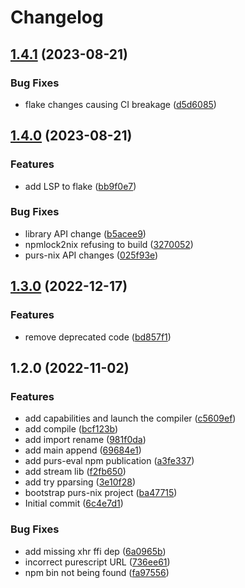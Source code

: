 # Changelog

## [1.4.1](https://github.com/klarkc/purs-eval/compare/v1.4.0...v1.4.1) (2023-08-21)


### Bug Fixes

* flake changes causing CI breakage ([d5d6085](https://github.com/klarkc/purs-eval/commit/d5d608561096f002d7004c1d54e0ae5aaebc67c8))

## [1.4.0](https://github.com/klarkc/purs-eval/compare/v1.3.0...v1.4.0) (2023-08-21)


### Features

* add LSP to flake ([bb9f0e7](https://github.com/klarkc/purs-eval/commit/bb9f0e7b57980e7972c4ee454227351c599b5d35))


### Bug Fixes

* library API change ([b5acee9](https://github.com/klarkc/purs-eval/commit/b5acee96178b09f8c0505098a6e29171e27377a0))
* npmlock2nix refusing to build ([3270052](https://github.com/klarkc/purs-eval/commit/3270052badb0fd9f1fa9c2166cec6cc2a4db4a75))
* purs-nix API changes ([025f93e](https://github.com/klarkc/purs-eval/commit/025f93e75b82009d5d51061937093f052dbbea9e))

## [1.3.0](https://github.com/klarkc/purs-eval/compare/v1.2.0...v1.3.0) (2022-12-17)


### Features

* remove deprecated code ([bd857f1](https://github.com/klarkc/purs-eval/commit/bd857f17d0bae24376f734373c39682290acd1ff))

## 1.2.0 (2022-11-02)


### Features

* add capabilities and launch the compiler ([c5609ef](https://github.com/klarkc/purs-eval/commit/c5609ef15b5c55a994886d5b609a617aabb6aa58))
* add compile ([bcf123b](https://github.com/klarkc/purs-eval/commit/bcf123b4367614a2d7630c9fcb6c7a583ee0cf7b))
* add import rename ([981f0da](https://github.com/klarkc/purs-eval/commit/981f0da6a9154826a6c2518c87505e224c67a442))
* add main append ([69684e1](https://github.com/klarkc/purs-eval/commit/69684e1c82808c68218f0359a2d870ced0b54b4b))
* add purs-eval npm publication ([a3fe337](https://github.com/klarkc/purs-eval/commit/a3fe33766551755e228bbd8ae7f8199452f500e4))
* add stream lib ([f2fb650](https://github.com/klarkc/purs-eval/commit/f2fb650818f424b081f6051ef2ea4bebb09af75c))
* add try pparsing ([3e10f28](https://github.com/klarkc/purs-eval/commit/3e10f2827355cccb9900204ae16fdeaa8fb56748))
* bootstrap purs-nix project ([ba47715](https://github.com/klarkc/purs-eval/commit/ba477157cf817a36f89944b9dfeccac3483f0f4b))
* Initial commit ([6c4e7d1](https://github.com/klarkc/purs-eval/commit/6c4e7d17bc3a932b872076b8cbc31f7f9e83b981))


### Bug Fixes

* add missing xhr ffi dep ([6a0965b](https://github.com/klarkc/purs-eval/commit/6a0965b236deca5d9ec975febbf5b0b0da7f76bd))
* incorrect purescript URL ([736ee61](https://github.com/klarkc/purs-eval/commit/736ee612a149e291e0606ae70210ab51c8a8a3f8))
* npm bin not being found ([fa97556](https://github.com/klarkc/purs-eval/commit/fa97556f4d207b31d06e499e446068e882b98697))
